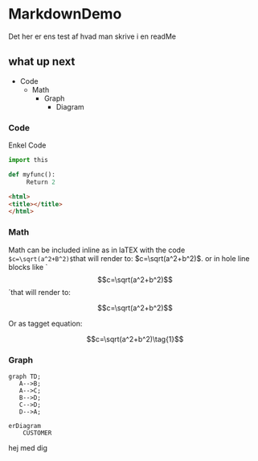 # MarkdownDemo

Det her er ens test af hvad man skrive i en readMe 

## what up next
  * Code
    * Math
      * Graph
        * Diagram


### Code

Enkel Code

```python
import this

def myfunc():
     Return 2
```

```html
<html>
<title></title>
</html>
```

### Math

Math can be included inline as in laTEX with the code
`$c=\sqrt(a^2+B^2)$`that will render to: $c=\sqrt(a^2+b^2)$.
or in hole line blocks like `$$c=\sqrt(a^2+b^2)$$´that will render to:

$$c=\sqrt(a^2+b^2)$$

Or as tagget equation:

$$c=\sqrt(a^2+b^2)\tag{1}$$

### Graph

```mermaid
graph TD;
   A-->B;
   A-->C;
   B-->D;
   C-->D;
   D-->A;

``` 

``` mermaid
erDiagram
    CUSTOMER
``````

hej med dig 